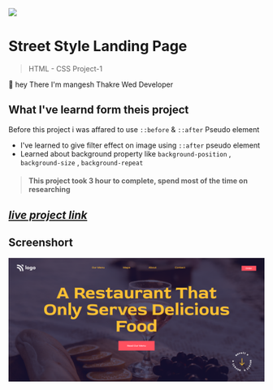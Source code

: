 ![](https://img.shields.io/badge/Live%20Project%202-Hosting%20Landing%20Page-brightgreen)

# Street Style Landing Page 
> HTML - CSS Project-1 

🙌 hey There I'm mangesh Thakre Wed Developer 
##  What I've learnd form theis project 
 
  Before this project i was affared to use `::before` & `::after` Pseudo element
 - I've learned to give filter effect on image using `::after` pseudo element
 - Learned about background property like `background-position`  , `background-size` , `background-repeat`
> #### This project took 3 hour to complete, spend most of the time on researching 

 ##  _[live project link](https://full-stack-js-html-css-project-2.netlify.app "HTML-CSS_Project-2" )_

## Screenshort
![alt text](https://github.com/MangeshThakre/HTML-CSS-Project-2/blob/master/project-2.png?raw=true)
